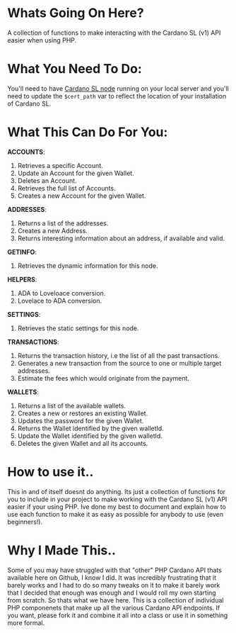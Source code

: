 # Whats Going On Here?

A collection of functions to make interacting with the Cardano SL (v1) API easier when using PHP. 

# What You Need To Do:

You'll need to have [Cardano SL node](https://github.com/input-output-hk/cardano-sl/blob/develop/docs/how-to/build-cardano-sl-and-daedalus-from-source-code.md) running on your local server and you'll need to update the `$cert_path` var to reflect the location of your installation of Cardano SL. 

# What This Can Do For You:

**ACCOUNTS**: 
  1. Retrieves a specific Account.
  2. Update an Account for the given Wallet.
  3. Deletes an Account.
  4. Retrieves the full list of Accounts.
  5. Creates a new Account for the given Wallet.

**ADDRESSES**:

  1. Returns a list of the addresses.
  2. Creates a new Address.
  3. Returns interesting information about an address, if available and valid.

**GETINFO**:

  1. Retrieves the dynamic information for this node.
  
  **HELPERS**:

  1. ADA to Loveloace conversion.
  2. Lovelace to ADA conversion.

**SETTINGS**:

  1. Retrieves the static settings for this node.

**TRANSACTIONS**:

  1. Returns the transaction history, i.e the list of all the past transactions.
  2. Generates a new transaction from the source to one or multiple target addresses.
  3. Estimate the fees which would originate from the payment.

**WALLETS**:

  1. Returns a list of the available wallets.
  2. Creates a new or restores an existing Wallet.
  3. Updates the password for the given Wallet.
  4. Returns the Wallet identified by the given walletId.
  5. Update the Wallet identified by the given walletId.
  6. Deletes the given Wallet and all its accounts.

# How to use it..

This in and of itself doesnt do anything. Its just a collection of functions for you to include in your project to make working with the Cardano SL (v1) API easier if your using PHP. Ive done my best to document and explain how to use each function to make it as easy as possible for anybody to use (even beginners!). 

# Why I Made This..

Some of you may have struggled with that "other" PHP Cardano API thats available here on Github, I know I did. It was incredibly frustrating that it barely works and I had to do so many tweaks on it to make it barely work that I decided that enough was enough and I would roll my own starting from scratch. So thats what we have here. This is a collection of individual PHP componenets that make up all the various Cardano API endpoints. If you want, please fork it and combine it all into a class or use it in something more formal.




